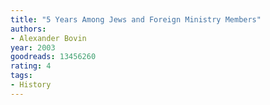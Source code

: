 ```yaml
---
title: "5 Years Among Jews and Foreign Ministry Members"
authors:
- Alexander Bovin
year: 2003
goodreads: 13456260
rating: 4
tags:
- History
---
```

